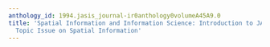 ```yaml
---
anthology_id: 1994.jasis_journal-ir0anthology0volumeA45A9.0
title: 'Spatial Information and Information Science: Introduction to JASIS'' Special
  Topic Issue on Spatial Information'
---
```

